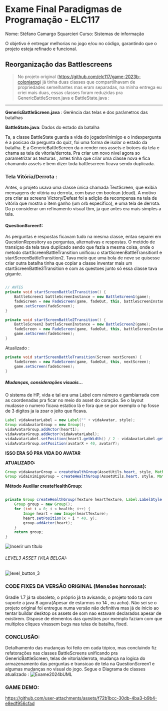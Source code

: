 # Exame Final Paradigmas de Programação - ELC117
Nome: Stéfano Camargo Squarcieri
Curso: Sistemas de informação


O objetivo é entregar melhorias no jogo e/ou no código, garantindo que o projeto esteja refinado e funcional.

## Reorganização das Battlescreens

> No projeto original (https://github.com/elc117/game-2023b-coloniarpg) já tinha duas classes que compartilhavam de propriedades semelhantes mas eram separadas, na minha entrega eu criei mais duas, essas classes foram reduzidas pra GenericBattleScreen.java e BattleState.java :
---
 **GenericBattleScreen.java** : Gerência das telas e dos parâmetros das batalhas

 **BattleState.java**: Dados do estado da batalha 

Ta, a classe BattleState guarda a vida do jogador/inimigo e o indexpergunta é a posicao da pergunta do quiz, foi uma forma de isolar o estado da batalha. E a GenericBattleScreen da o render nos assets e botoes da tela e chama as tela de vitoria/derrota. Pra criar um novo nivel agora so parametrizar as texturas , antes tinha que criar uma classe nova e fica chamando assets e bem dizer toda battlescreen ficava sendo duplicada. 

### Tela Vitória/Derrota :

Antes, o projeto usava uma classe única chamada TextScreen, que exibia mensagens de vitória ou derrota, com base em boolean (dead). A motivo pra criar as screens Victory/Defeat foi a adição da recompensa na  tela de vitória que mostra o item ganho (um orb especifico), e uma tela de derrota. Da p considerar um refinamento visual tbm, ja que antes era mais simples a tela.

#### QuestionScreen1:
As perguntas e respostas ficavam tudo na mesma classe, entao separei em QuestionRepository as perguntas, alternativas e respostas. O metódo de transiçao da tela tava duplicado sendo que fazia a mesma coisa, onde o metodo startScreenBattleTransition unificou o startScreenBattleTransition1 e startScreenBattleTransition2. Tava meio que uma bola de neve se quisesse criar outra batalha tinha que copiar a classe inventar mais um startScreenBattle3Transition e com as questoes junto só essa classe tava gigante.

```java

// ANTES
private void startScreenBattle1Transition() {
    BattleScreen1 battleScreenInstance = new BattleScreen1(game);
    fadeScreen = new FadeScreen(game, fadeOut, this, battleScreenInstance);
    game.setScreen(fadeScreen);
}

private void startScreenBattle2Transition() {
    BattleScreen2 battleScreenInstance = new BattleScreen2(game);
    fadeScreen = new FadeScreen(game, fadeOut, this, battleScreenInstance);
    game.setScreen(fadeScreen);
}
```
Atualizado :
```java
private void startScreenBattleTransition(Screen nextScreen) {
    fadeScreen = new FadeScreen(game, fadeOut, this, nextScreen);
    game.setScreen(fadeScreen);
}
```

##### Mudanças, considerações visuais...
O sistema de HP, vida e tal era uma Label com número e gambiarrada com as coordenadas pra ficar no meio do asset do coração.
Se o layout mudasse o numero ficava estatico lá e fora que se por exemplo o hp fosse de 3 digitos ja ia zoar o jeito que ficava.

```java
Label vidaAvatarLabel = new Label("" + vidaAvatar, style);
Group vidaAvatarGroup = new Group();
vidaAvatarGroup.addActor(heart1);
vidaAvatarGroup.addActor(vidaAvatarLabel);
vidaAvatarLabel.setPosition(heart1.getWidth() / 2 - vidaAvatarLabel.getWidth() / 2, heart1.getHeight() / 2 - vidaAvatarLabel.getHeight() / 2);
vidaAvatarGroup.setPosition(avatarX + 40, avatarY);
```
**ISSO ERA SÓ PRA VIDA DO AVATAR**


**ATUALIZADO:**
```java
Group vidaAvatarGroup = createHealthGroup(AssetUtils.heart, style, Math.max(0, BattleState.vidaAvatar), avatarX + 40, avatarY);
Group vidaInimigoGroup = createHealthGroup(AssetUtils.heart, style, Math.max(0, BattleState.vidaInimigo), enemyX + 80, enemyY + 20);
```
**Método Auxiliar createHealthGroup:**
```java

private Group createHealthGroup(Texture heartTexture, Label.LabelStyle style, int health, float x, float y) {
    Group group = new Group();
    for (int i = 0; i < health; i++) {
        Image heart = new Image(heartTexture);
        heart.setPosition(x + i * 40, y);
        group.addActor(heart);
    }
    return group;
}
```
![Inserir um título](https://github.com/user-attachments/assets/2b6eaf96-9e49-4067-a6c0-065c8ff8f4eb)

###### LEVEL3 ASSET (VILA BELGA): 

![level_button_3](https://github.com/user-attachments/assets/042ee533-342a-4411-9882-c47ea8111634)

### CODE FIXES DA VERSÃO ORIGINAL (Mensões honrosas):
Gradle 1.7 já ta obsoleto, o próprio já ta avisando, o projeto todo ta com suporte a java 8 agora(Apesar de estarmos no 14 , eu acho).
Não sei se o projeto original foi entregue numa versão não definitiva mas já de ínicio ao tentar buildar desktop os assets de som nao estavam declarados apesar de existirem.
Dispose de elementos das questões por exemplo faziam com que multiplos cliques virassem bugs nas telas de batalha, fixed. 

### CONCLUSÃO:
Detalhamento das mudanças foi feito em cada tópico, mas concluindo fiz refatorações nas classes BattleScreens unificando pra GenericBattleScreen, telas de vitoria/derrota, mudança na logica do armazenamento das perguntas  e transicao de tela na QuestionScreen1 e algumas mudanças no visual do jogo. Segue o Diagrama de classes atualizado :
![Exame2024bUML](https://github.com/user-attachments/assets/7b46d048-69ef-4b3a-9f8b-48d0da440bc6)

### GAME DEMO:




https://github.com/user-attachments/assets/f72b1bcc-30db-4ba3-b9b4-e8edf956cfad




